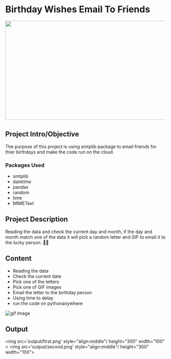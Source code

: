 # Birthday Wishes Email To Friends

<img src="https://thumbs.dreamstime.com/b/birthday-header-colored-balloons-confetti-explosion-colored-balloons-confetti-text-happy-birthday-white-113056426.jpg" alt="" width="800" height="311" />

## Project Intro/Objective

The purpose of this project is using smtplib package to email friends for thier birthdays and make the code run on the cloud.

### Packages Used
* smtplib
* datetime
* pandas
* random
* time
* MIMEText


## Project Description

Reading the data and check the current day and month, if the day and month match one of the data
it will pick a random letter and GIF to email it to the lucky person. 🥳🎉


## Content

- Reading the data
- Check the current date
- Pick one of the letters
- Pick one of GIF images
- Email the letter to the birthday person
- Using time to delay 
- run the code on pythonanywhere


 ![gif image](https://media.giphy.com/media/5sgUUvcbSmY12/giphy.gif)


## Output
<img src='output/first.png' style="align:middle"/ height="300" width="100" > <img src='output/second.png' style="align:middle"/ height="300" width="100">






